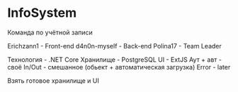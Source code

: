 # InfoSystem

Команда по учётной записи

Erichzann1 - Front-end
d4n0n-myself - Back-end
Polina17 - Team Leader

Технология - .NET Core
Хранилище - PostgreSQL
UI - ExtJS
Аут + авт - своё
In/Out - смешанное (обьект + автоматическая загрузка)
Error - later

Взять готовое хранилище и UI
